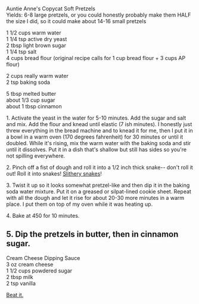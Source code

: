 
Auntie Anne's Copycat Soft Pretzels   
Yields: 6-8 large pretzels, or you could honestly probably make them HALF the size I did, so it could make about 14-16 small pretzels  
  
1 1/2 cups warm water  
1 1/4 tsp active dry yeast  
2 tbsp light brown sugar  
1 1/4 tsp salt  
4 cups bread flour (original recipe calls for 1 cup bread flour + 3 cups AP flour)  
  
2 cups really warm water  
2 tsp baking soda  
  
5 tbsp melted butter  
about 1/3 cup sugar  
about 1 tbsp cinnamon  
  
  
1\. Activate the yeast in the water for 5-10 minutes. Add the sugar and salt and mix. Add the flour and knead until elastic (7 ish minutes). I honestly just threw everything in the bread machine and to knead it for me, then I put it in a bowl in a warm oven (170 degrees fahrenheit) for 30 minutes or until it doubled. While it's rising, mix the warm water with the baking soda and stir until it dissolves. Put it in a dish that's shallow but still has sides so you're not spilling everywhere.  
  
2\. Pinch off a fist of dough and roll it into a 1/2 inch thick snake-- don't roll it out! Roll it into snakes! [Slithery snakes](http://www.youtube.com/watch?v=Ti4sqG85FU4)!  
  
3\. Twist it up so it looks somewhat pretzel-like and then dip it in the baking soda water mixture. Put it on a greased or silpat-lined cookie sheet. Repeat with all the dough and let it rise for about 20-30 more minutes in a warm place. I put them on top of my oven while it was heating up.  
  
4\. Bake at 450 for 10 minutes.  
  
5\. Dip the pretzels in butter, then in cinnamon sugar.  
---

Cream Cheese Dipping Sauce  
3 oz cream cheese  
1 1/2 cups powdered sugar  
2 tbsp milk  
2 tsp vanilla  


[Beat it.](http://www.youtube.com/watch?v=Ym0hZG-zNOk)   
    
    